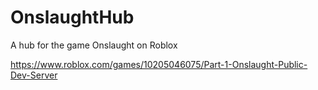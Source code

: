 # OnslaughtHub
A hub for the game Onslaught on Roblox

https://www.roblox.com/games/10205046075/Part-1-Onslaught-Public-Dev-Server

